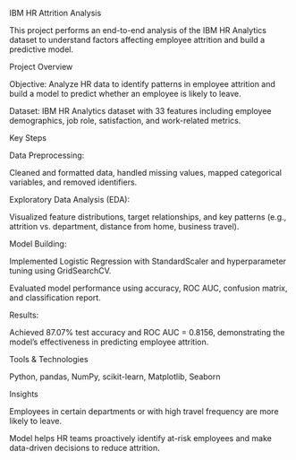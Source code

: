 IBM HR Attrition Analysis

This project performs an end-to-end analysis of the IBM HR Analytics dataset to understand factors affecting employee attrition and build a predictive model.

Project Overview

Objective: Analyze HR data to identify patterns in employee attrition and build a model to predict whether an employee is likely to leave.

Dataset: IBM HR Analytics dataset with 33 features including employee demographics, job role, satisfaction, and work-related metrics.

Key Steps

Data Preprocessing:

Cleaned and formatted data, handled missing values, mapped categorical variables, and removed identifiers.

Exploratory Data Analysis (EDA):

Visualized feature distributions, target relationships, and key patterns (e.g., attrition vs. department, distance from home, business travel).

Model Building:

Implemented Logistic Regression with StandardScaler and hyperparameter tuning using GridSearchCV.

Evaluated model performance using accuracy, ROC AUC, confusion matrix, and classification report.

Results:

Achieved 87.07% test accuracy and ROC AUC = 0.8156, demonstrating the model’s effectiveness in predicting employee attrition.

Tools & Technologies

Python, pandas, NumPy, scikit-learn, Matplotlib, Seaborn

Insights

Employees in certain departments or with high travel frequency are more likely to leave.

Model helps HR teams proactively identify at-risk employees and make data-driven decisions to reduce attrition.
